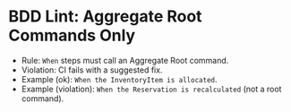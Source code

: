 # BDD Lint: Aggregate Root Commands Only

- Rule: `When` steps must call an Aggregate Root command.
- Violation: CI fails with a suggested fix.
- Example (ok): `When the InventoryItem is allocated`.
- Example (violation): `When the Reservation is recalculated` (not a root command).
